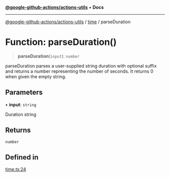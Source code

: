 [**@google-github-actions/actions-utils**](../../README.md) • **Docs**

***

[@google-github-actions/actions-utils](../../modules.md) / [time](../README.md) / parseDuration

# Function: parseDuration()

> **parseDuration**(`input`): `number`

parseDuration parses a user-supplied string duration with optional suffix and
returns a number representing the number of seconds. It returns 0 when given
the empty string.

## Parameters

• **input**: `string`

Duration string

## Returns

`number`

## Defined in

[time.ts:24](https://github.com/google-github-actions/actions-utils/blob/main/src/time.ts#L24)
